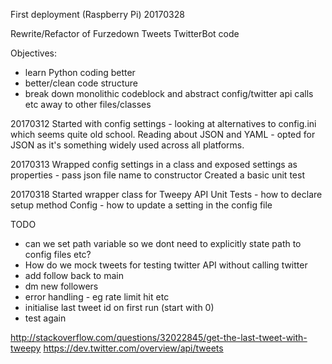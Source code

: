 First deployment (Raspberry Pi) 20170328

Rewrite/Refactor of Furzedown Tweets TwitterBot code

Objectives:
- learn Python coding better
- better/clean code structure
- break down monolithic codeblock and abstract config/twitter api calls etc away to other files/classes

20170312
Started with config settings - looking at alternatives to config.ini which seems quite old school. Reading about JSON and YAML - opted for JSON as it's something widely used across all platforms.

20170313
Wrapped config settings in a class and exposed settings as properties - pass json file name to constructor
Created a basic unit test

20170318
Started wrapper class for Tweepy API
Unit Tests - how to declare setup method
Config - how to update a setting in the config file

TODO
- can we set path variable so we dont need to explicitly state path to config files etc?
- How do we mock tweets for testing twitter API without calling twitter
- add follow back to main
- dm new followers
- error handling - eg rate limit hit etc
- initialise last tweet id on first run (start with 0)
- test again

http://stackoverflow.com/questions/32022845/get-the-last-tweet-with-tweepy
https://dev.twitter.com/overview/api/tweets
